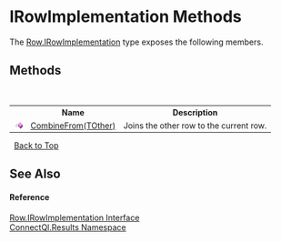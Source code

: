 # IRowImplementation Methods
 

The <a href="T_ConnectQl_Results_Row_IRowImplementation">Row.IRowImplementation</a> type exposes the following members.


## Methods
&nbsp;<table><tr><th></th><th>Name</th><th>Description</th></tr><tr><td>![Public method](media/pubmethod.gif "Public method")</td><td><a href="M_ConnectQl_Results_Row_IRowImplementation_CombineFrom__1">CombineFrom(TOther)</a></td><td>
Joins the other row to the current row.</td></tr></table>&nbsp;
<a href="#irowimplementation-methods">Back to Top</a>

## See Also


#### Reference
<a href="T_ConnectQl_Results_Row_IRowImplementation">Row.IRowImplementation Interface</a><br /><a href="N_ConnectQl_Results">ConnectQl.Results Namespace</a><br />